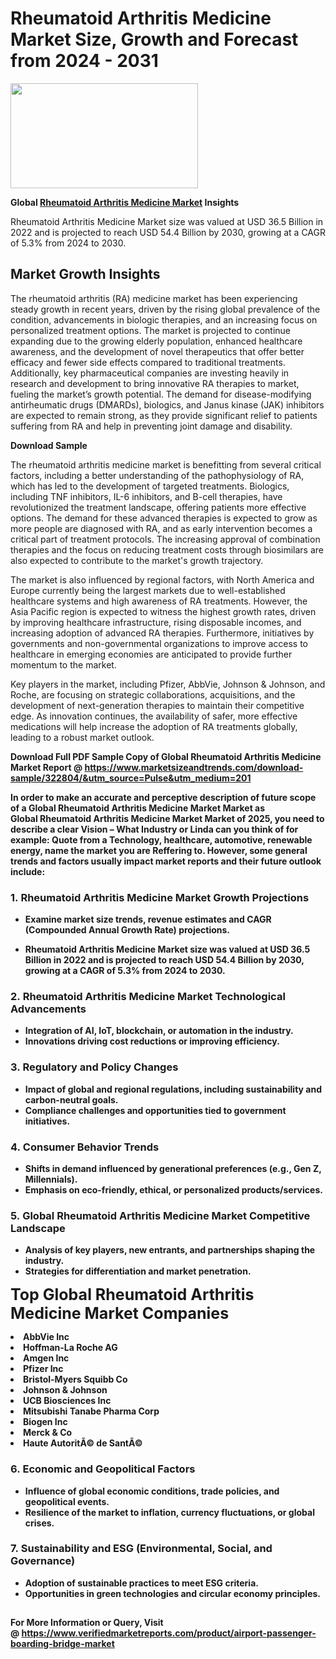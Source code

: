 <H1>Rheumatoid Arthritis Medicine Market Size, Growth and Forecast from 2024 - 2031</H1><img class="aligncenter size-medium wp-image-584254" src="https://thirdeyenews.in/wp-content/uploads/2024/09/Global-Market-Research-300x168.jpeg" alt="" width="300" height="168" /><p><strong>Global&nbsp;<a href="https://www.marketsizeandtrends.com/download-sample/322804/&amp;utm_source=Pulse&amp;utm_medium=201">Rheumatoid Arthritis Medicine Market</a> Insights</strong></p><p>Rheumatoid Arthritis Medicine Market size was valued at USD 36.5 Billion in 2022 and is projected to reach USD 54.4 Billion by 2030, growing at a CAGR of 5.3% from 2024 to 2030.</p><p><h2>Market Growth Insights</h2> <p>The rheumatoid arthritis (RA) medicine market has been experiencing steady growth in recent years, driven by the rising global prevalence of the condition, advancements in biologic therapies, and an increasing focus on personalized treatment options. The market is projected to continue expanding due to the growing elderly population, enhanced healthcare awareness, and the development of novel therapeutics that offer better efficacy and fewer side effects compared to traditional treatments. Additionally, key pharmaceutical companies are investing heavily in research and development to bring innovative RA therapies to market, fueling the market’s growth potential. The demand for disease-modifying antirheumatic drugs (DMARDs), biologics, and Janus kinase (JAK) inhibitors are expected to remain strong, as they provide significant relief to patients suffering from RA and help in preventing joint damage and disability.</p> <p><strong>Download Sample</strong></p> <p>The rheumatoid arthritis medicine market is benefitting from several critical factors, including a better understanding of the pathophysiology of RA, which has led to the development of targeted treatments. Biologics, including TNF inhibitors, IL-6 inhibitors, and B-cell therapies, have revolutionized the treatment landscape, offering patients more effective options. The demand for these advanced therapies is expected to grow as more people are diagnosed with RA, and as early intervention becomes a critical part of treatment protocols. The increasing approval of combination therapies and the focus on reducing treatment costs through biosimilars are also expected to contribute to the market's growth trajectory.</p> <p>The market is also influenced by regional factors, with North America and Europe currently being the largest markets due to well-established healthcare systems and high awareness of RA treatments. However, the Asia Pacific region is expected to witness the highest growth rates, driven by improving healthcare infrastructure, rising disposable incomes, and increasing adoption of advanced RA therapies. Furthermore, initiatives by governments and non-governmental organizations to improve access to healthcare in emerging economies are anticipated to provide further momentum to the market.</p> <p>Key players in the market, including Pfizer, AbbVie, Johnson & Johnson, and Roche, are focusing on strategic collaborations, acquisitions, and the development of next-generation therapies to maintain their competitive edge. As innovation continues, the availability of safer, more effective medications will help increase the adoption of RA treatments globally, leading to a robust market outlook.</p> <p><strong></p><p><span class=""><strong>Download Full PDF Sample Copy of Global Rheumatoid Arthritis Medicine Market Report</strong> @ <a href="https://www.marketsizeandtrends.com/download-sample/322804/&amp;utm_source=Pulse&amp;utm_medium=201" target="_blank">https://www.marketsizeandtrends.com/download-sample/322804/&amp;utm_source=Pulse&amp;utm_medium=201</a></span></p><p>In order to make an accurate and perceptive description of future scope of a Global&nbsp;Rheumatoid Arthritis Medicine Market Market as Global&nbsp;Rheumatoid Arthritis Medicine Market Market of 2025, you need to describe a clear Vision &ndash; What Industry or Linda can you think of for example: Quote from a Technology, healthcare, automotive, renewable energy, name the market you are Reffering to. However, some general trends and factors usually impact market reports and their future outlook include:</p><h3>1.&nbsp;<strong>Rheumatoid Arthritis Medicine Market Growth Projections</strong></h3><ul><li>Examine market size trends, revenue estimates and CAGR (Compounded Annual Growth Rate) projections.</li><li><p>Rheumatoid Arthritis Medicine Market size was valued at USD 36.5 Billion in 2022 and is projected to reach USD 54.4 Billion by 2030, growing at a CAGR of 5.3% from 2024 to 2030.</p></li></ul><h3>2.&nbsp;<strong>Rheumatoid Arthritis Medicine Market Technological Advancements</strong></h3><ul><li>Integration of AI, IoT, blockchain, or automation in the industry.</li><li>Innovations driving cost reductions or improving efficiency.</li></ul><h3>3.&nbsp;<strong>Regulatory and Policy Changes</strong></h3><ul><li>Impact of global and regional regulations, including sustainability and carbon-neutral goals.</li><li>Compliance challenges and opportunities tied to government initiatives.</li></ul><h3>4.&nbsp;<strong>Consumer Behavior Trends</strong></h3><ul><li>Shifts in demand influenced by generational preferences (e.g., Gen Z, Millennials).</li><li>Emphasis on eco-friendly, ethical, or personalized products/services.</li></ul><h3>5.&nbsp;<strong>Global Rheumatoid Arthritis Medicine Market Competitive Landscape</strong></h3><ul><li>Analysis of key players, new entrants, and partnerships shaping the industry.</li><li>Strategies for differentiation and market penetration.</li></ul><p data-pm-slice="1 1 []"><span style="color: inherit; font-family: inherit; font-size: 25px;">Top Global Rheumatoid Arthritis Medicine Market Companies</span></p><div class="" data-test-id=""><p><li>AbbVie Inc</li><li> Hoffman-La Roche AG</li><li> Amgen Inc</li><li> Pfizer Inc</li><li> Bristol-Myers Squibb Co</li><li> Johnson & Johnson</li><li> UCB Biosciences Inc</li><li> Mitsubishi Tanabe Pharma Corp</li><li> Biogen Inc</li><li> Merck & Co</li><li> Haute AutoritÃ© de SantÃ©</li></p></div><h3>6.&nbsp;<strong>Economic and Geopolitical Factors</strong></h3><ul><li>Influence of global economic conditions, trade policies, and geopolitical events.</li><li>Resilience of the market to inflation, currency fluctuations, or global crises.</li></ul><h3>7.&nbsp;<strong>Sustainability and ESG (Environmental, Social, and Governance)</strong></h3><ul><li>Adoption of sustainable practices to meet ESG criteria.</li><li>Opportunities in green technologies and circular economy principles.</li></ul><h2><strong style="font-size: 14px;">For More Information or Query, Visit @&nbsp;</strong><a style="background-color: #ffffff; font-size: 14px;" href="https://www.marketsizeandtrends.com/report/rheumatoid-arthritis-medicine-market/" target="_blank">https://www.verifiedmarketreports.com/product/airport-passenger-boarding-bridge-market</a></h2>
